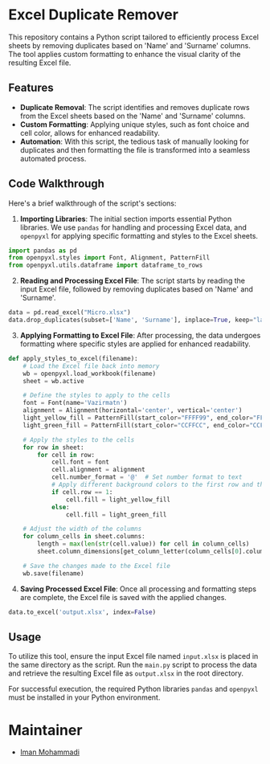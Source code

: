 # Excel Duplicate Remover

This repository contains a Python script tailored to efficiently process Excel sheets by removing duplicates based on 'Name' and 'Surname' columns. The tool applies custom formatting to enhance the visual clarity of the resulting Excel file.

## Features

- **Duplicate Removal**: The script identifies and removes duplicate rows from the Excel sheets based on the 'Name' and 'Surname' columns.
- **Custom Formatting**: Applying unique styles, such as font choice and cell color, allows for enhanced readability.
- **Automation**: With this script, the tedious task of manually looking for duplicates and then formatting the file is transformed into a seamless automated process.

## Code Walkthrough

Here's a brief walkthrough of the script's sections:

1. **Importing Libraries**: The initial section imports essential Python libraries. We use `pandas` for handling and processing Excel data, and `openpyxl` for applying specific formatting and styles to the Excel sheets.

```python
import pandas as pd
from openpyxl.styles import Font, Alignment, PatternFill
from openpyxl.utils.dataframe import dataframe_to_rows
```

2. **Reading and Processing Excel File**: The script starts by reading the input Excel file, followed by removing duplicates based on 'Name' and 'Surname'.

```python
data = pd.read_excel("Micro.xlsx")
data.drop_duplicates(subset=['Name', 'Surname'], inplace=True, keep="last")
```

3. **Applying Formatting to Excel File**: After processing, the data undergoes formatting where specific styles are applied for enhanced readability.

```python
def apply_styles_to_excel(filename):
    # Load the Excel file back into memory
    wb = openpyxl.load_workbook(filename)
    sheet = wb.active

    # Define the styles to apply to the cells
    font = Font(name='Vazirmatn')
    alignment = Alignment(horizontal='center', vertical='center')
    light_yellow_fill = PatternFill(start_color="FFFF99", end_color="FFFF99", fill_type="solid")
    light_green_fill = PatternFill(start_color="CCFFCC", end_color="CCFFCC", fill_type="solid")

    # Apply the styles to the cells
    for row in sheet:
        for cell in row:
            cell.font = font
            cell.alignment = alignment
            cell.number_format = '@'  # Set number format to text
            # Apply different background colors to the first row and the rest
            if cell.row == 1:
                cell.fill = light_yellow_fill
            else:
                cell.fill = light_green_fill

    # Adjust the width of the columns
    for column_cells in sheet.columns:
        length = max(len(str(cell.value)) for cell in column_cells)
        sheet.column_dimensions[get_column_letter(column_cells[0].column)].width = length

    # Save the changes made to the Excel file
    wb.save(filename)
```

4. **Saving Processed Excel File**: Once all processing and formatting steps are complete, the Excel file is saved with the applied changes.

```python
data.to_excel('output.xlsx', index=False)
```

## Usage

To utilize this tool, ensure the input Excel file named `input.xlsx` is placed in the same directory as the script. Run the `main.py` script to process the data and retrieve the resulting Excel file as `output.xlsx` in the root directory.

For successful execution, the required Python libraries `pandas` and `openpyxl` must be installed in your Python environment.

# Maintainer
- [Iman Mohammadi](https://github.com/Imanm02)
